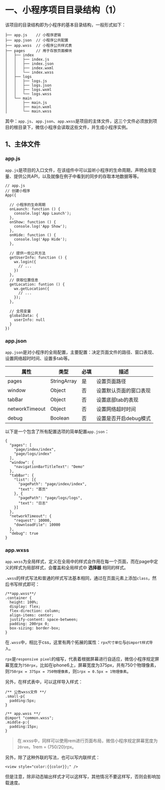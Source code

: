 # 一、小程序项目目录结构（1）

该项目的目录结构即为小程序的基本目录结构，一般形式如下：

    ├── app.js    // 小程序逻辑
    ├── app.json  // 小程序公共配置
    ├── app.wxss  // 小程序公共样式表
    ├── pages     // 用于存放页面模块
    │   ├── index
    │   │   ├── index.js
    │   │   ├── index.json
    │   │   ├── index.wxml
    │   │   └── index.wxss
    │   ├── logs
    │   │   ├── logs.js
    │   │   ├── logs.json
    │   │   ├── logs.wxml
    │   │   └── logs.wxss
    │   └── main
    │       ├── main.js
    │       ├── main.wxml
    │       └── main.wxss

其中：`app.js`、`app.json`、`app.wxss`是项目的主体文件，这三个文件必须放到项目的根目录下，微信小程序会读取这些文件，并生成小程序实例。

## 1、主体文件

### app.js

`app.js`是项目的入口文件，在该组件中可以监听小程序的生命周期，声明全局变量、提供公共API，以及就像在例子中看到的同步的存取本地数据等等。

    // app.js
    // 创建小程序
    App({

      // 小程序的生命周期
      onLaunch: function () {
        console.log('App Launch');
      },
      onShow: function () {
        console.log('App Show');
      },
      onHide: function () {
        console.log('App Hide');
      },

      // 提供一些公共方法
      getUserInfo: function () {
        wx.login({
          // ...
        })
      },
      // 获取位置信息
      getLocation: funtion () {
        wx.getLocation({
          // ...
        });
      },

      // 全局变量
      globalData: {
        userInfo: null
      }
    })

### app.json

`app.json`是对小程序的全局配置，主要配置：决定页面文件的路径、窗口表现、设置网络超时时间、设置多tab等。

| 属性 | 类型 | 必填 | 描述 |
| --- | --- | --- | --- |
| pages | StringArray | 是 | 设置页面路径 |
| window | Object | 否 | 设置默认页面的窗口表现 |
| tabBar | Object | 否 | 设置底部tab的表现 |
| networkTimeout | Object | 否 | 设置网络超时时间 |
| debug | Boolean | 否 | 设置是否开启debug模式 |

以下是一个包含了所有配置选项的简单配置`app.json`：

	{
	  "pages": [
	    "page/index/index",
	    "page/logs/index"
	  ],
	  "window": {
	    "navigationBarTitleText": "Demo"
	  },
	  "tabBar": {
	    "list": [{
	      "pagePath": "page/index/index",
	      "text": "首页"
	    }, {
	      "pagePath": "page/logs/logs",
	      "text": "日志"
	    }]
	  },
	  "networkTimeout": {
	    "request": 10000,
	    "downloadFile": 10000
	  },
	  "debug": true
	}

### app.wxss

`app.wxss`为全局样式，定义在全局中的样式会作用在每一个页面，而在page中定义的样式为局部样式，会覆盖和全局样式中 **选择器** 相同的样式。

`.wxss`的样式写法和普通的样式写法基本相同，通过在页面元素上添加`class`，然后书写样式即可：

	/**app.wxss**/
	.container {
	  height: 100%;
	  display: flex;
	  flex-direction: column;
	  align-items: center;
	  justify-content: space-between;
	  padding: 200rpx 0;
	  box-sizing: border-box;
	}

在`.wxss`中，相比于css，这里有两个拓展的属性：`rpx尺寸单位`与`@import样式导入`。

`rpx`是`responsive pixel`的缩写，代表着根据屏幕进行自适应，微信小程序规定屏幕宽度为`750rpx`，比如在iphone6上，屏幕宽度为375px，共有750个物理像素，则`750rpx = 375px = 750物理像素`，则`1rpx = 0.5px = 1物理像素`。

另外，在样式表中，可以这样导入样式：

	/** 公告wxss文件 **/
	.small-p{
	  padding:5px;
	}

	/** app.wxss **/
	@import "common.wxss";
	.middle-p:{
	  padding:15px;
	}
  
> 在.wxss中，同样可以使用rem进行页面布局，微信小程序规定屏幕宽度为`20rem`，1rem = (750/20)rpx。

另外，除了这种外联的写法，也可以写内联样式：

	<view style="color:{{color}};" />

但是注意，除非动态输出样式才可以这样写，其他情况不要这样写，否则会影响加载速度。
